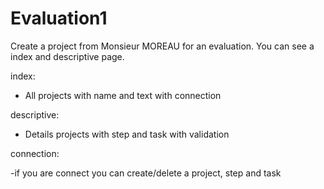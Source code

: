 # Evaluation1
Create a project from Monsieur MOREAU for an evaluation. 
You can see a index and descriptive page.

index: 

- All projects with name and text with connection 

descriptive:

- Details projects with step and task with validation

connection:

-if you are connect you can create/delete a project, step and task

